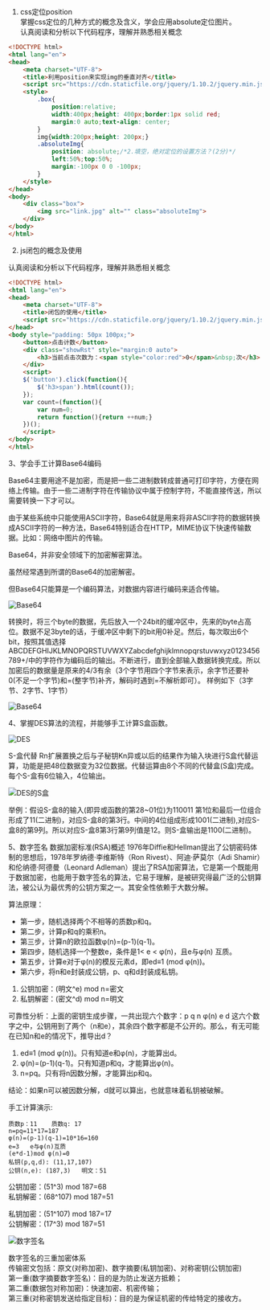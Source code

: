 1. css定位position   
掌握css定位的几种方式的概念及含义，学会应用absolute定位图片。   
认真阅读和分析以下代码程序，理解并熟悉相关概念 

```HTML
<!DOCTYPE html>
<html lang="en">
<head>
	<meta charset="UTF-8">
	<title>利用position来实现img的垂直对齐</title>
	<script src="https://cdn.staticfile.org/jquery/1.10.2/jquery.min.js"></script>
	<style>
		.box{
			position:relative;		
			width:400px;height: 400px;border:1px solid red;
			margin:0 auto;text-align: center;
		}
		img{width:200px;height: 200px;}
		.absoluteImg{
			position: absolute;/*2.填空，绝对定位的设置方法？(2分)*/
			left:50%;top:50%;
			margin:-100px 0 0 -100px;
		}
	</style>
</head>
<body>
	<div class="box">
		<img src="link.jpg" alt="" class="absoluteImg">
	</div>			
</body>
</html>
```

2. js闭包的概念及使用

认真阅读和分析以下代码程序，理解并熟悉相关概念

```HTML
<!DOCTYPE html>
<html lang="en">
<head>
    <meta charset="UTF-8">
    <title>闭包的使用</title>
    <script src="https://cdn.staticfile.org/jquery/1.10.2/jquery.min.js"></script>
</head>
<body style="padding: 50px 100px;">
    <button>点击计数</button>
    <div class="showRst" style="margin:0 auto">
        <h3>当前点击次数为：<span style="color:red">0</span>&nbsp;次</h3>
    </div>
    <script>
    $('button').click(function(){
        $('h3>span').html(count());
    });
    var count=(function(){
        var num=0;
        return function(){return ++num;}
    })();
    </script>
</body>
</html>
```

3、学会手工计算Base64编码

Base64主要用途不是加密，而是把一些二进制数转成普通可打印字符，方便在网络上传输。由于一些二进制字符在传输协议中属于控制字符，不能直接传送，所以需要转换一下才可以。

由于某些系统中只能使用ASCII字符，Base64就是用来将非ASCII字符的数据转换成ASCII字符的一种方法，Base64特别适合在HTTP，MIME协议下快速传输数据。比如：网络中图片的传输。

Base64，并非安全领域下的加密解密算法。

虽然经常遇到所谓的Base64的加密解密。

但Base64只能算是一个编码算法，对数据内容进行编码来适合传输。
 
![Base64](/pictures/图片1.png)

转换时，将三个byte的数据，先后放入一个24bit的缓冲区中，先来的byte占高位。数据不足3byte的话，于缓冲区中剩下的bit用0补足。然后，每次取出6个bit，按照其值选择ABCDEFGHIJKLMNOPQRSTUVWXYZabcdefghijklmnopqrstuvwxyz0123456789+/中的字符作为编码后的输出。不断进行，直到全部输入数据转换完成。所以加密后的数据量是原来的4/3有余（3个字节用四个字节来表示，余字节还要补0(不足一个字节)和=(整字节)补齐，解码时遇到=不解析即可）。
样例如下（3字节、2字节、1字节）
 
![Base64](/pictures/图片2.png)

4、掌握DES算法的流程，并能够手工计算S盒函数。

![DES](/pictures/图片3.png)

S-盒代替
Rn扩展置换之后与子秘钥Kn异或以后的结果作为输入块进行S盒代替运算，功能是把48位数据变为32位数据。代替运算由8个不同的代替盒(S盒)完成。每个S-盒有6位输入，4位输出。
 
![DES的S盒](/pictures/图片4.png)

举例：假设S-盒8的输入(即异或函数的第28~01位)为110011
第1位和最后一位组合形成了11(二进制)，对应S-盒8的第3行。中间的4位组成形成1001(二进制),对应S-盒8的第9列。所以对应S-盒8第3行第9列值是12。则S-盒输出是1100(二进制)。


5、数字签名
数据加密标准(RSA)概述
1976年Diffie和Hellman提出了公钥密码体制的思想后，1978年罗纳德·李维斯特（Ron Rivest）、阿迪·萨莫尔（Adi Shamir）和伦纳德·阿德曼（Leonard Adleman）提出了RSA加密算法，它是第一个既能用于数据加密，也能用于数字签名的算法，它易于理解，是被研究得最广泛的公钥算法，被公认为最优秀的公钥方案之一。其安全性依赖于大数分解。

算法原理：
- 第一步，随机选择两个不相等的质数p和q。
- 第二步，计算p和q的乘积n。
- 第三步，计算n的欧拉函数φ(n)=(p-1)(q-1)。
- 第四步，随机选择一个整数e，条件是1< e < φ(n)，且e与φ(n) 互质。
- 第五步，计算e对于φ(n)的模反元素d，即ed≡1 (mod φ(n))。
- 第六步，将n和e封装成公钥，p、q和d封装成私钥。

1. 公钥加密：(明文^e) mod n=密文
2. 私钥解密：(密文^d) mod n=明文 

可靠性分析：上面的密钥生成步骤，一共出现六个数字：p q n φ(n) e d 这六个数字之中，公钥用到了两个（n和e），其余四个数字都是不公开的。那么，有无可能在已知n和e的情况下，推导出d？
1. ed≡1 (mod φ(n))。只有知道e和φ(n)，才能算出d。
2. φ(n)=(p-1)(q-1)。只有知道p和q，才能算出φ(n)。
3. n=pq。只有将n因数分解，才能算出p和q。

结论：如果n可以被因数分解，d就可以算出，也就意味着私钥被破解。

手工计算演示:

```
质数p：11    质数q: 17   
n=pq=11*17=187   
φ(n)=(p-1)(q-1)=10*16=160   
e=3   e与φ(n)互质
(e*d-1)mod φ(n)=0
私钥(p,q,d): (11,17,107)   
公钥(n,e): (187,3)   明文：51
```
公钥加密：(51^3) mod 187=68  
私钥解密：(68^107) mod 187=51

私钥加密：(51^107) mod 187=17   
公钥解密：(17^3) mod 187=51                
 
![数字签名](/pictures/图片5.png)

数字签名的三重加密体系   
传输密文包括：原文(对称加密)、数字摘要(私钥加密)、对称密钥(公钥加密)   
第一重(数字摘要数字签名)：目的是为防止发送方抵赖；   
第二重(数据包对称加密)：快速加密、机密传输；   
第三重(对称密钥发送给指定目标)：目的是为保证机密的传给特定的接收方。